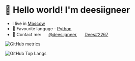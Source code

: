 # 👋 Hello world! I'm deesiigneer
- I live in [Moscow](https://wikipedia.org/wiki/Moscow)
- 🐍 Favourite languge - [Python](https://en.wikipedia.org/wiki/Python_(programming_language))
- 💬 Contact me: <img src="https://cdn.icon-icons.com/icons2/923/PNG/32/telegram_icon-icons.com_72055.png" width="16"> [@deesiigneer](https://t.me/deesiigneer), <img src="https://cdn.icon-icons.com/icons2/1476/PNG/32/discord_101785.png" width="16"> [Dees#2267](https://discordapp.com/users/262632724928397312)

![GitHub metrics](https://metrics.lecoq.io/deesiigneer) 

![GitHub Top Langs](https://github-readme-stats.vercel.app/api/top-langs/?username=deesiigneer&langs_count=5&layout=compact&theme=github_dark&hide_border=true)
